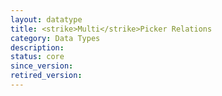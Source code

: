 ```yaml
---
layout: datatype
title: <strike>Multi</strike>Picker Relations
category: Data Types
description: 
status: core
since_version: 
retired_version: 
---
```

